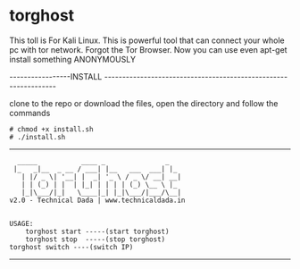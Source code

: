 # torghost
This toll is For Kali Linux. This is powerful tool that can connect your whole pc with tor network. Forgot the Tor Browser. Now you can use even  apt-get install something ANONYMOUSLY


-----------------INSTALL ----------------------------------------------------------------

clone to the repo or download the files, open the directory and follow the commands
	
	# chmod +x install.sh
	# ./install.sh



-----------------------------------------------------------------------------------------
      _____           ____ _               _
     |_   _|__  _ __ / ___| |__   ___  ___| |_
       | |/ _ \| '__| |  _| '_ \ / _ \/ __| __|
       | | (_) | |  | |_| | | | | (_) \__ \ |_
       |_|\___/|_|   \____|_| |_|\___/|___/\__|
	v2.0 - Technical Dada | www.technicaldada.in 


	USAGE:
        torghost start -----(start torghost)
        torghost stop  -----(stop torghost) 
	torghost switch ----(switch IP)

    
-----------------------------------------------------------------------------------------
